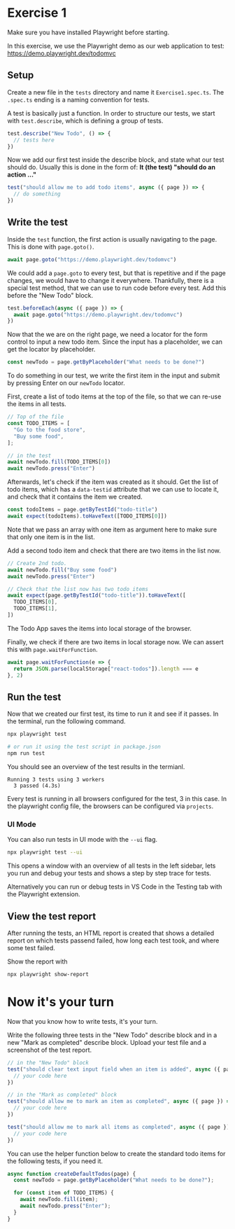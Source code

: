 # Exercise 1

Make sure you have installed Playwright before starting.

In this exercise, we use the Playwright demo as our web application to test: https://demo.playwright.dev/todomvc

## Setup

Create a new file in the `tests` directory and name it `Exercise1.spec.ts`. The `.spec.ts` ending is a naming convention for tests.

A test is basically just a function.
In order to structure our tests, we start with `test.describe`, which is defining a group of tests.

```ts
test.describe("New Todo", () => {
  // tests here
})
```

Now we add our first test inside the describe block, and state what our test should do. Usually this is done in the form of: **It (the test) "should do an action ..."**

```ts
test("should allow me to add todo items", async ({ page }) => {
  // do something
})
```

## Write the test

Inside the `test` function, the first action is usually navigating to the page. This is done with `page.goto()`.

```ts
await page.goto("https://demo.playwright.dev/todomvc")
```

We could add a `page.goto` to every test, but that is repetitive and if the page changes, we would have to change it everywhere. Thankfully, there is a special test method, that we can use to run code before every test. Add this before the "New Todo" block.

```ts
test.beforeEach(async ({ page }) => {
  await page.goto("https://demo.playwright.dev/todomvc")
})
```

Now that the we are on the right page, we need a locator for the form control to input a new todo item.
Since the input has a placeholder, we can get the locator by placeholder.

```ts
const newTodo = page.getByPlaceholder("What needs to be done?")
```


To do something in our test, we write the first item in the input and submit by pressing Enter on our `newTodo` locator.

First, create a list of todo items at the top of the file, so that we can re-use the items in all tests.

```ts
// Top of the file
const TODO_ITEMS = [
  "Go to the food store",
  "Buy some food",
];

// in the test
await newTodo.fill(TODO_ITEMS[0])
await newTodo.press("Enter")
```

Afterwards, let's check if the item was created as it should. Get the list of todo items, which has a `data-testid` attribute that we can use to locate it, and check that it contains the item we created.

```ts
const todoItems = page.getByTestId("todo-title")
await expect(todoItems).toHaveText([TODO_ITEMS[0]])
```

Note that we pass an array with one item as argument here to make sure that only one item is in the list.

Add a second todo item and check that there are two items in the list now.

```ts
// Create 2nd todo.
await newTodo.fill("Buy some food")
await newTodo.press("Enter")

// Check that the list now has two todo items
await expect(page.getByTestId("todo-title")).toHaveText([
  TODO_ITEMS[0],
  TODO_ITEMS[1],
])
```

The Todo App saves the items into local storage of the browser.

Finally, we check if there are two items in local storage now.
We can assert this with `page.waitForFunction`.

```ts
await page.waitForFunction(e => {
  return JSON.parse(localStorage["react-todos"]).length === e
}, 2)
```

## Run the test

Now that we created our first test, its time to run it and see if it passes. In the terminal, run the following command.

```bash
npx playwright test

# or run it using the test script in package.json
npm run test
```

You should see an overview of the test results in the termianl.

```
Running 3 tests using 3 workers
  3 passed (4.3s)
```

Every test is running in all browsers configured for the test, 3 in this case. In the playwright config file, the browsers can be configured via `projects`.

### UI Mode

You can also run tests in UI mode with the `--ui` flag.

```bash
npx playwright test --ui
```

This opens a window with an overview of all tests in the left sidebar, lets you run and debug your tests and shows a step by step trace for tests.

Alternatively you can run or debug tests in VS Code in the Testing tab with the Playwright extension.


## View the test report

After running the tests, an HTML report is created that shows a detailed report on which tests passend failed, how long each test took, and where some test failed.

Show the report with

```
npx playwright show-report
```

# Now it's your turn

Now that you know how to write tests, it's your turn.

Write the following three tests in the "New Todo" describe block and in a new "Mark as completed" describe block. Upload your test file and a screenshot of the test report.

```ts
// in the "New Todo" block
test("should clear text input field when an item is added", async ({ page }) => {
  // your code here
})

// in the "Mark as completed" block
test("should allow me to mark an item as completed", async ({ page }) => {
  // your code here
})

test("should allow me to mark all items as completed", async ({ page }) => {
  // your code here
})
```

You can use the helper function below to create the standard todo items for the following tests, if you need it.

```ts
async function createDefaultTodos(page) {
  const newTodo = page.getByPlaceholder("What needs to be done?");

  for (const item of TODO_ITEMS) {
    await newTodo.fill(item);
    await newTodo.press("Enter");
  }
}
```
